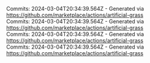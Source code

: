Commits: 2024-03-04T20:34:39.564Z - Generated via https://github.com/marketplace/actions/artificial-grass
<br>
Commits: 2024-03-04T20:34:39.564Z - Generated via https://github.com/marketplace/actions/artificial-grass
<br>
Commits: 2024-03-04T20:34:39.564Z - Generated via https://github.com/marketplace/actions/artificial-grass
<br>
Commits: 2024-03-04T20:34:39.564Z - Generated via https://github.com/marketplace/actions/artificial-grass
<br>
